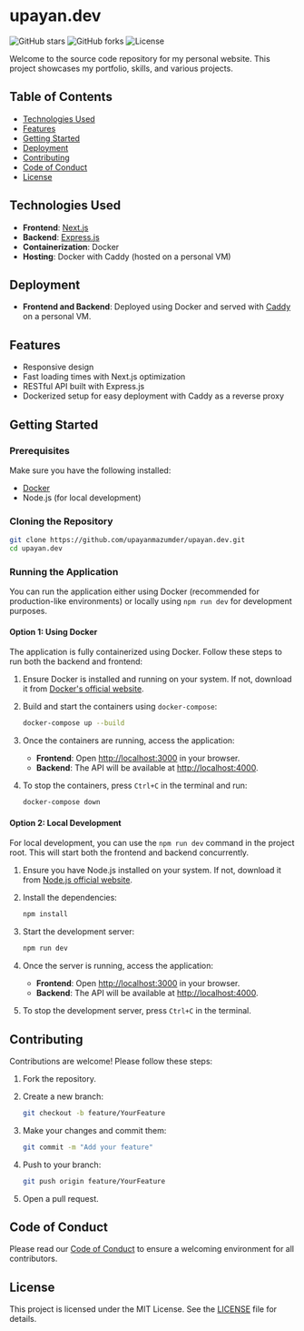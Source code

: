 # upayan.dev

![GitHub stars](https://img.shields.io/github/stars/upayanmazumder/upayan.dev?style=social)
![GitHub forks](https://img.shields.io/github/forks/upayanmazumder/upayan.dev?style=social)
![License](https://img.shields.io/badge/license-MIT-green)

Welcome to the source code repository for my personal website. This project showcases my portfolio, skills, and various projects.

## Table of Contents

- [Technologies Used](#technologies-used)
- [Features](#features)
- [Getting Started](#getting-started)
- [Deployment](#deployment)
- [Contributing](#contributing)
- [Code of Conduct](#code-of-conduct)
- [License](#license)

## Technologies Used

- **Frontend**: [Next.js](https://nextjs.org/)
- **Backend**: [Express.js](https://expressjs.com/)
- **Containerization**: Docker
- **Hosting**: Docker with Caddy (hosted on a personal VM)

## Deployment

- **Frontend and Backend**: Deployed using Docker and served with [Caddy](https://caddyserver.com/) on a personal VM.

## Features

- Responsive design
- Fast loading times with Next.js optimization
- RESTful API built with Express.js
- Dockerized setup for easy deployment with Caddy as a reverse proxy

## Getting Started

### Prerequisites

Make sure you have the following installed:

- [Docker](https://www.docker.com/get-started)
- Node.js (for local development)

### Cloning the Repository

```bash
git clone https://github.com/upayanmazumder/upayan.dev.git
cd upayan.dev
```

### Running the Application

You can run the application either using Docker (recommended for production-like environments) or locally using `npm run dev` for development purposes.

#### Option 1: Using Docker

The application is fully containerized using Docker. Follow these steps to run both the backend and frontend:

1. Ensure Docker is installed and running on your system. If not, download it from [Docker's official website](https://www.docker.com/get-started).

2. Build and start the containers using `docker-compose`:

    ```bash
    docker-compose up --build
    ```

3. Once the containers are running, access the application:

    - **Frontend**: Open [http://localhost:3000](http://localhost:3000) in your browser.
    - **Backend**: The API will be available at [http://localhost:4000](http://localhost:4000).

4. To stop the containers, press `Ctrl+C` in the terminal and run:

    ```bash
    docker-compose down
    ```

#### Option 2: Local Development

For local development, you can use the `npm run dev` command in the project root. This will start both the frontend and backend concurrently.

1. Ensure you have Node.js installed on your system. If not, download it from [Node.js official website](https://nodejs.org/).

2. Install the dependencies:

    ```bash
    npm install
    ```

3. Start the development server:

    ```bash
    npm run dev
    ```

4. Once the server is running, access the application:

    - **Frontend**: Open [http://localhost:3000](http://localhost:3000) in your browser.
    - **Backend**: The API will be available at [http://localhost:4000](http://localhost:4000).

5. To stop the development server, press `Ctrl+C` in the terminal.

## Contributing

Contributions are welcome! Please follow these steps:

1. Fork the repository.
2. Create a new branch:

    ```bash
    git checkout -b feature/YourFeature
    ```

3. Make your changes and commit them:

    ```bash
    git commit -m "Add your feature"
    ```

4. Push to your branch:

    ```bash
    git push origin feature/YourFeature
    ```

5. Open a pull request.

## Code of Conduct

Please read our [Code of Conduct](https://github.com/upayanmazumder/upayan.dev/blob/master/CODE_OF_CONDUCT.md) to ensure a welcoming environment for all contributors.

## License

This project is licensed under the MIT License. See the [LICENSE](https://github.com/upayanmazumder/upayan.dev/blob/master/LICENSE) file for details.
